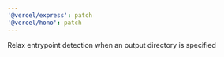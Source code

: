 ```yaml
---
'@vercel/express': patch
'@vercel/hono': patch
---
```


Relax entrypoint detection when an output directory is specified
